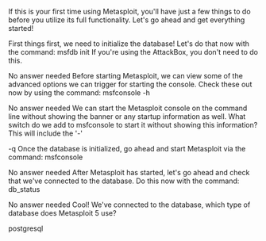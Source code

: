 If this is your first time using Metasploit, you'll have just a few things to do before you utilize its full functionality. Let's go ahead and get everything started!



First things first, we need to initialize the database! Let's do that now with the command: msfdb init
If you're using the AttackBox, you don't need to do this.

No answer needed
Before starting Metasploit, we can view some of the advanced options we can trigger for starting the console. Check these out now by using the command: msfconsole -h

No answer needed
We can start the Metasploit console on the command line without showing the banner or any startup information as well. What switch do we add to msfconsole to start it without showing this information? This will include the '-'

-q
Once the database is initialized, go ahead and start Metasploit via the command: msfconsole

No answer needed
After Metasploit has started, let's go ahead and check that we've connected to the database. Do this now with the command: db_status

No answer needed
Cool! We've connected to the database, which type of database does Metasploit 5 use? 

postgresql
